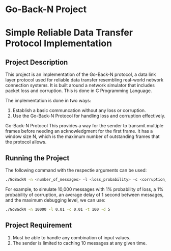 # Go-Back-N Project
# Simple Reliable Data Transfer Protocol Implementation

## Project Description
This project is an implementation of the Go-Back-N protocol, a data link layer protocol used for reliable data transfer resembling real-world network connection systems. It is built around a network simulator that includes packet loss and corruption. This is done in C Programming Language.

The implementation is done in two ways:
1. Establish a basic communcation without any loss or corruption.
2. Use the Go-Back-N Protocol for handling loss and corruption effectively.

Go-Back-N Protocol
This provides a way for the sender to transmit multiple frames before needing an acknowledgment for the first frame. It has a window size N, which is the maximum number of outstanding frames that the protocol allows. 

## Running the Project
The following command with the respectie arguments can be used:

```bash
./GoBackN -n <number_of_messages> -l <loss_probability> -c <corruption_probability> -t <message_delay> -d <debug_level>
```

For example, to simulate 10,000 messages with 1% probability of loss, a 1% probability of corruption, an average delay of 1 second between messages, and the maximum debugging level, we can use:

```bash
./GoBackN -n 10000 -l 0.01 -c 0.01 -t 100 -d 5
```

## Project Requirement
1. Must be able to handle any combination of input values.
2. The sender is limited to caching 10 messages at any given time.
